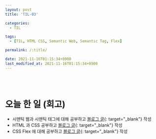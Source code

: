 ```yaml
---
layout: post
title: 'TIL-03'

categories:
  - TIL

tags:
  - [TIL, HTML CSS, Semantic Web, Semantic Tag, Flex]

permalink: /:title/

date: 2021-11-16T01:15:34+0900
last_modified_at: 2021-11-16T01:15:34+0900
---
```


<br>
<br>

# 오늘 한 일 (회고)

- 시맨틱 웹과 시맨틱 태그에 대해 공부하고 [블로그 글](../html-css-2){: target="\_blank"} 작성
- HTML 과 CSS 공부하고 [블로그 글](../html-css-3){: target="\_blank"} 작성
- CSS Flex 에 대해 공부하고 [블로그 글](../html-css-4){: target="\_blank"} 작성
